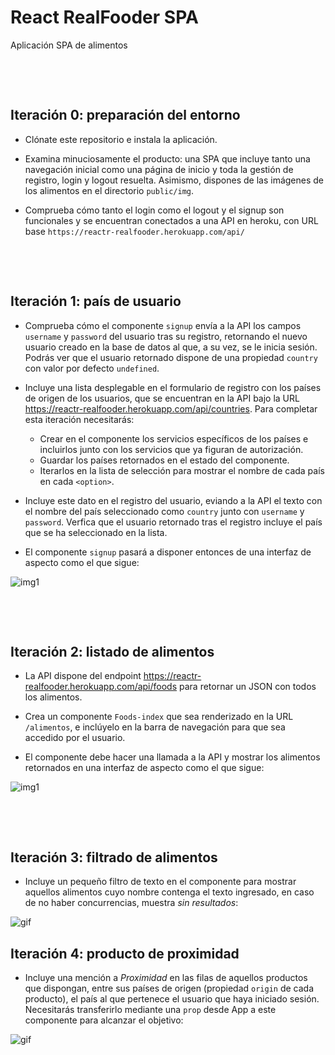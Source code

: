 # React RealFooder SPA

Aplicación SPA de alimentos
<p>&nbsp;</p>
<p>&nbsp;</p>

## Iteración 0: preparación del entorno

- Clónate este repositorio e instala la aplicación.

- Examina minuciosamente el producto: una SPA que incluye tanto una navegación inicial como una página de inicio y toda la gestión de registro, login y logout resuelta. Asimismo, dispones de las imágenes de los alimentos en el directorio `public/img`.

- Comprueba cómo tanto el login como el logout y el signup son funcionales y se encuentran conectados a una API en heroku, con URL base `https://reactr-realfooder.herokuapp.com/api/`
<p>&nbsp;</p>
<p>&nbsp;</p>

## Iteración 1: país de usuario
- Comprueba cómo el componente `signup` envía a la API los campos `username` y `password` del usuario tras su registro, retornando el nuevo usuario creado en la base de datos al que, a su vez, se le inicia sesión. Podrás ver que el usuario retornado dispone de una propiedad `country` con valor por defecto `undefined`.

- Incluye una lista desplegable en el formulario de registro con los países de origen de los usuarios, que se encuentran en la API bajo la URL https://reactr-realfooder.herokuapp.com/api/countries. Para completar esta iteración necesitarás:
  - Crear en el componente los servicios específicos de los países e incluirlos junto con los servicios que ya figuran de autorización.
  - Guardar los países retornados en el estado del componente.
  - Iterarlos en la lista de selección para mostrar el nombre de cada país en cada `<option>`.

- Incluye este dato en el registro del usuario, eviando a la API el texto con el nombre del país seleccionado como `country` junto con `username` y `password`. Verfica que el usuario retornado tras el registro incluye el país que se ha seleccionado en la lista.

- El componente `signup` pasará a disponer entonces de una interfaz de aspecto como el que sigue:

![img1](https://res.cloudinary.com/ironhack-german/video/upload/e_loop/v1590927049/vid5.gif)
<p>&nbsp;</p>
<p>&nbsp;</p>


## Iteración 2: listado de alimentos
- La API dispone del endpoint https://reactr-realfooder.herokuapp.com/api/foods para retornar un JSON con todos los alimentos.

- Crea un componente `Foods-index` que sea renderizado en la URL `/alimentos`, e inclúyelo en la barra de navegación para que sea accedido por el usuario.

- El componente debe hacer una llamada a la API y mostrar los alimentos retornados en una interfaz de aspecto como el que sigue: 

![img1](https://res.cloudinary.com/ironhack-german/image/upload/v1590923235/s1.png)
<p>&nbsp;</p>
<p>&nbsp;</p>

## Iteración 3: filtrado de alimentos

- Incluye un pequeño filtro de texto en el componente para mostrar aquellos alimentos cuyo nombre contenga el texto ingresado, en caso de no haber concurrencias, muestra *sin resultados*:

![gif](https://res.cloudinary.com/ironhack-german/video/upload/e_loop/v1590924407/vid3.gif)


## Iteración 4: producto de proximidad

- Incluye una mención a *Proximidad* en las filas de aquellos productos que dispongan, entre sus países de origen (propiedad `origin` de cada producto), el país al que pertenece el usuario que haya iniciado sesión. Necesitarás transferirlo mediante una `prop` desde App a este componente para alcanzar el objetivo:

![gif](https://res.cloudinary.com/ironhack-german/image/upload/v1590941896/Captura_de_pantalla_2020-05-31_a_las_18.17.01.png)
